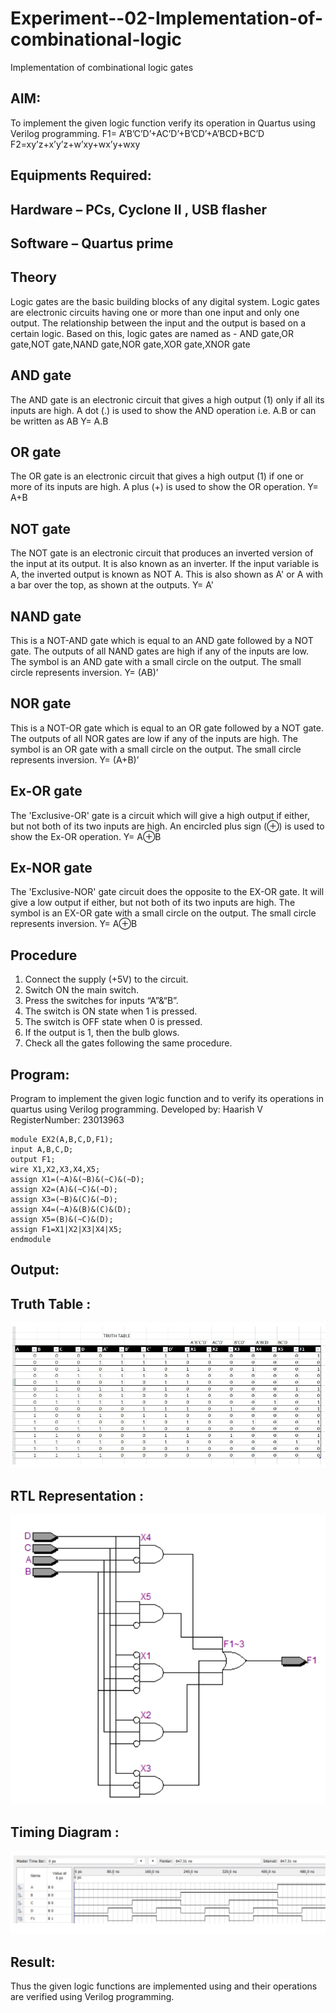 # Experiment--02-Implementation-of-combinational-logic
Implementation of combinational logic gates
 
## AIM:
To implement the given logic function verify its operation in Quartus using Verilog programming.
 F1= A’B’C’D’+AC’D’+B’CD’+A’BCD+BC’D
F2=xy’z+x’y’z+w’xy+wx’y+wxy
 
 
 
## Equipments Required:
## Hardware – PCs, Cyclone II , USB flasher
## Software – Quartus prime


## Theory
 Logic gates are the basic building blocks of any digital system.
Logic gates are electronic circuits having one or more than one input and only one output.
The relationship between the input and the output is based on a certain logic.
Based on this, logic gates are named as - AND gate,OR gate,NOT gate,NAND gate,NOR gate,XOR gate,XNOR gate

## AND gate
The AND gate is an electronic circuit that gives a high output (1) only if all its inputs are high. A dot (.) is used to show the AND operation i.e. A.B or can be written as AB Y= A.B

## OR gate
The OR gate is an electronic circuit that gives a high output (1) if one or more of its inputs are high. A plus (+) is used to show the OR operation. Y= A+B

## NOT gate
The NOT gate is an electronic circuit that produces an inverted version of the input at its output. It is also known as an inverter. If the input variable is A, the inverted output is known as NOT A. This is also shown as A' or A with a bar over the top, as shown at the outputs. Y= A'

## NAND gate
This is a NOT-AND gate which is equal to an AND gate followed by a NOT gate. The outputs of all NAND gates are high if any of the inputs are low. The symbol is an AND gate with a small circle on the output. The small circle represents inversion. Y= (AB)’

## NOR gate
This is a NOT-OR gate which is equal to an OR gate followed by a NOT gate. The outputs of all NOR gates are low if any of the inputs are high. The symbol is an OR gate with a small circle on the output. The small circle represents inversion. Y= (A+B)’

## Ex-OR gate
The 'Exclusive-OR' gate is a circuit which will give a high output if either, but not both of its two inputs are high. An encircled plus sign (⊕) is used to show the Ex-OR operation. Y= A⊕B

## Ex-NOR gate
The 'Exclusive-NOR' gate circuit does the opposite to the EX-OR gate. It will give a low output if either, but not both of its two inputs are high. The symbol is an EX-OR gate with a small circle on the output. The small circle represents inversion. Y= A⊕B

## Procedure

1. Connect the supply (+5V) to the circuit.
2. Switch ON the main switch.
3. Press the switches for inputs “A”&“B”.
4. The switch is ON state when 1 is pressed.
5. The switch is OFF state when 0 is pressed.
6. If the output is 1, then the bulb glows.
7. Check all the gates following the same procedure.

## Program:

Program to implement the given logic function and to verify its operations in quartus using Verilog programming.
Developed by: Haarish V
RegisterNumber:  23013963
```
module EX2(A,B,C,D,F1);
input A,B,C,D;
output F1;
wire X1,X2,X3,X4,X5;
assign X1=(~A)&(~B)&(~C)&(~D);
assign X2=(A)&(~C)&(~D);
assign X3=(~B)&(C)&(~D);
assign X4=(~A)&(B)&(C)&(D);
assign X5=(B)&(~C)&(D);
assign F1=X1|X2|X3|X4|X5;
endmodule
```
## Output:

## Truth Table :
![TRUTHTABLE](/TTBLE.png)

## RTL Representation :
![RTLView](/RTLV.png)

## Timing Diagram :
![TIMINGDIAGRAM](/TIMIN.png)

## Result:
Thus the given logic functions are implemented using  and their operations are verified using Verilog programming.